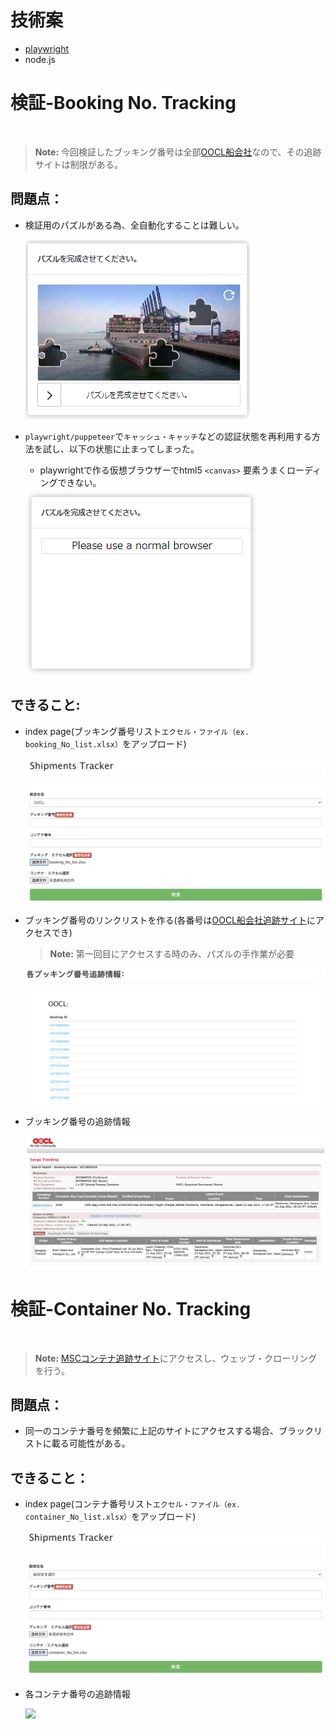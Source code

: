 # 技術案

* [playwright](https://github.com/microsoft/playwright)
* node.js

# 検証-Booking No. Tracking
<br>

> **Note:** 今回検証したブッキング番号は全部[OOCL船会社](https://www.oocl.com/jpn/Pages/default.aspx)なので、その追跡サイトは制限がある。

## 問題点：

* 検証用のパズルがある為、全自動化することは難しい。

  <img src='img/canvas_puzzel.PNG'>

* `playwright/puppeteer`で`キャッシュ・キャッチ`などの認証状態を再利用する方法を試し、以下の状態に止まってしまった。
  * playwrightで作る仮想ブラウザーでhtml5 `<canvas>` 要素うまくローディングできない。

  <img src='img/puzzel_loading.PNG'>

## できること:

* index page(ブッキング番号リスト`エクセル・ファイル（ex. booking_No_list.xlsx）`をアップロード)

  <img src='img/index_booking.png'>

* ブッキング番号のリンクリストを作る(各番号は[OOCL船会社追跡サイト](https://www.oocl.com/jpn/Pages/default.aspx)にアクセスでき)
  > **Note:** 第一回目にアクセスする時のみ、パズルの手作業が必要

  <img src='img/booking_No_list.png'>
  
* ブッキング番号の追跡情報  

  <img src='img/booking_No_info.png'>

# 検証-Container No. Tracking
<br>

> **Note:** [MSCコンテナ追跡サイト](https://www.msc.com/track-a-shipment?agencyPath=gbr)にアクセスし、ウェッブ・クローリングを行う。

## 問題点：

* 同一のコンテナ番号を頻繁に上記のサイトにアクセスする場合、ブラックリストに載る可能性がある。

## できること：

* index page(コンテナ番号リスト`エクセル・ファイル（ex. container_No_list.xlsx）`をアップロード)

  <img src='img/index_container.png'>
  
* 各コンテナ番号の追跡情報

  <img src='img/container_No_info'>
